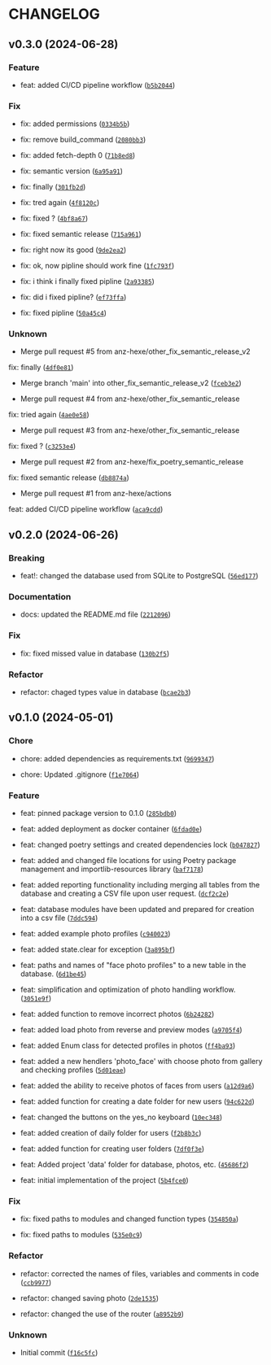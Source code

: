 # CHANGELOG

## v0.3.0 (2024-06-28)

### Feature

* feat: added CI/CD pipeline workflow ([`b5b2044`](https://github.com/anz-hexe/insightful-routines/commit/b5b20448bb3d843ae95022a044aefa2787edd6fb))

### Fix

* fix: added permissions ([`0334b5b`](https://github.com/anz-hexe/insightful-routines/commit/0334b5b889446d4c83eb977262263e855913174e))

* fix: remove build_command ([`2080bb3`](https://github.com/anz-hexe/insightful-routines/commit/2080bb364b723278593e0df10110c4b20930b93c))

* fix: added fetch-depth 0 ([`71b8ed8`](https://github.com/anz-hexe/insightful-routines/commit/71b8ed8de7f83b8d8daeb151d94bcd295e3699a9))

* fix: semantic version ([`6a95a91`](https://github.com/anz-hexe/insightful-routines/commit/6a95a9178269c4fc46f74b09b65d3ec86904b5b9))

* fix: finally ([`301fb2d`](https://github.com/anz-hexe/insightful-routines/commit/301fb2dfd98f5e9308b4f8e79315fcba077dc268))

* fix: tred again ([`4f8120c`](https://github.com/anz-hexe/insightful-routines/commit/4f8120c2c0eaca921289f527d0afaaa3686dbd14))

* fix: fixed ? ([`4bf8a67`](https://github.com/anz-hexe/insightful-routines/commit/4bf8a677f0d7b50f5b1ffcb1f7cdf831006b7a90))

* fix: fixed semantic release ([`715a961`](https://github.com/anz-hexe/insightful-routines/commit/715a961fafed77ecc3c9ba2f6fe4dab7815ba790))

* fix: right now its good ([`9de2ea2`](https://github.com/anz-hexe/insightful-routines/commit/9de2ea2b15bc2e7036a7c7e62ed6d462c51a8236))

* fix: ok, now pipline should work fine ([`1fc793f`](https://github.com/anz-hexe/insightful-routines/commit/1fc793f4caa96e69789ae7aa35322400a4709a38))

* fix: i think i finally fixed pipline ([`2a93385`](https://github.com/anz-hexe/insightful-routines/commit/2a9338532a4b2f8aa733107aa4b0c9e8476e9b7f))

* fix: did i fixed pipline? ([`ef73ffa`](https://github.com/anz-hexe/insightful-routines/commit/ef73ffa4406167538ecd843ecb4179416ecd70b5))

* fix: fixed pipline ([`50a45c4`](https://github.com/anz-hexe/insightful-routines/commit/50a45c4ca4abb25f761fe18ce8d4920795ef2684))

### Unknown

* Merge pull request #5 from anz-hexe/other_fix_semantic_release_v2

fix: finally ([`4df0e81`](https://github.com/anz-hexe/insightful-routines/commit/4df0e8115161a303660c232f3c2d48022e9027d3))

* Merge branch &#39;main&#39; into other_fix_semantic_release_v2 ([`fceb3e2`](https://github.com/anz-hexe/insightful-routines/commit/fceb3e2438c770e6902931f71447f553161a0a5f))

* Merge pull request #4 from anz-hexe/other_fix_semantic_release

fix: tried again ([`4ae0e58`](https://github.com/anz-hexe/insightful-routines/commit/4ae0e5864ba71a41e15aab768ddb0add420fddd6))

* Merge pull request #3 from anz-hexe/other_fix_semantic_release

fix: fixed ? ([`c3253e4`](https://github.com/anz-hexe/insightful-routines/commit/c3253e403a437a67fe6ebbc225b59be61d408a32))

* Merge pull request #2 from anz-hexe/fix_poetry_semantic_release

fix: fixed semantic release ([`db8874a`](https://github.com/anz-hexe/insightful-routines/commit/db8874a7b711d1b2e089b1b3190fa5f8d9e93adc))

* Merge pull request #1 from anz-hexe/actions

feat: added CI/CD pipeline workflow ([`aca9cdd`](https://github.com/anz-hexe/insightful-routines/commit/aca9cdd49dd36117fef9d5ef8ba23dda4f793d7b))

## v0.2.0 (2024-06-26)

### Breaking

* feat!: changed the database used from SQLite to PostgreSQL ([`56ed177`](https://github.com/anz-hexe/insightful-routines/commit/56ed1770b7966a654435315232814725efd276cf))

### Documentation

* docs: updated the README.md file ([`2212096`](https://github.com/anz-hexe/insightful-routines/commit/221209664e73589ca80467de0efed6cd4d4da4f2))

### Fix

* fix: fixed missed value in database ([`130b2f5`](https://github.com/anz-hexe/insightful-routines/commit/130b2f52905fc208ce10229679f20cb7d0f26a0c))

### Refactor

* refactor: chaged types value in database ([`bcae2b3`](https://github.com/anz-hexe/insightful-routines/commit/bcae2b323f10fa1ddcb4d22fbdd45e5d05380bf3))

## v0.1.0 (2024-05-01)

### Chore

* chore: added dependencies as requirements.txt ([`9699347`](https://github.com/anz-hexe/insightful-routines/commit/9699347b0f24333b1295a2d250f6dea376ae357d))

* chore: Updated .gitignore ([`f1e7064`](https://github.com/anz-hexe/insightful-routines/commit/f1e7064478e9c453bd3c3c9a3ab36e71cb852501))

### Feature

* feat: pinned package version to 0.1.0 ([`285bdb0`](https://github.com/anz-hexe/insightful-routines/commit/285bdb0ed2ee6ee285de2dd7fe48ef2c2af90250))

* feat: added deployment as docker container ([`6fdad0e`](https://github.com/anz-hexe/insightful-routines/commit/6fdad0e434b8590a97b3b02430e14dc44e981056))

* feat: changed poetry settings and created dependencies lock ([`b047827`](https://github.com/anz-hexe/insightful-routines/commit/b0478271d1d7b09191107dd76ab92f75d1dbb642))

* feat: added and changed file locations for using Poetry package management and importlib-resources library ([`baf7178`](https://github.com/anz-hexe/insightful-routines/commit/baf71784258706781d1b91e6808987549a258b6d))

* feat: added reporting functionality including merging all tables from the database and creating a CSV file upon user request. ([`dcf2c2e`](https://github.com/anz-hexe/insightful-routines/commit/dcf2c2e1126ed9c5f9ef13486bcb5f95707f03c3))

* feat: database modules have been updated and prepared for creation into a csv file ([`7ddc594`](https://github.com/anz-hexe/insightful-routines/commit/7ddc59457c8573ea13c9ba1ee448666dd4fcce4a))

* feat: added example photo profiles ([`c940023`](https://github.com/anz-hexe/insightful-routines/commit/c940023455ee5b3fd2e63ac66661b40234837a09))

* feat: added state.clear for exception ([`3a895bf`](https://github.com/anz-hexe/insightful-routines/commit/3a895bf23c12c2b441463945f405a838d40ca3ba))

* feat:  paths and names of &#34;face photo profiles&#34; to a new table in the database. ([`6d1be45`](https://github.com/anz-hexe/insightful-routines/commit/6d1be4596a27b02c303d46ea3bc31028af37ec9d))

* feat: simplification and optimization of photo handling workflow. ([`3051e9f`](https://github.com/anz-hexe/insightful-routines/commit/3051e9facba52d2ff0ac86d938d1a7c3fc496af8))

* feat: added function to remove incorrect photos ([`6b24282`](https://github.com/anz-hexe/insightful-routines/commit/6b2428227e99babc06d68fd3dadc01d5ea9e92c6))

* feat: added load photo from reverse and preview modes ([`a9705f4`](https://github.com/anz-hexe/insightful-routines/commit/a9705f49806bd50b434391003e3ff9ad7bb20b58))

* feat: added Enum class for detected profiles in photos ([`ff4ba93`](https://github.com/anz-hexe/insightful-routines/commit/ff4ba93a84439a18e978a448a6d356609162ab0d))

* feat: added a new hendlers &#39;photo_face&#39; with choose photo from gallery and checking profiles ([`5d01eae`](https://github.com/anz-hexe/insightful-routines/commit/5d01eae8327efa7615ca46be64e48a0f9995d195))

* feat: added the ability to receive photos of faces from users ([`a12d9a6`](https://github.com/anz-hexe/insightful-routines/commit/a12d9a6a04bc8559a0ba5fde7f18f3194d344f53))

* feat: added function for creating a date folder for new users ([`94c622d`](https://github.com/anz-hexe/insightful-routines/commit/94c622d860cafafbfc510b4b4ed3991c0ba59027))

* feat: changed the buttons on the yes_no keyboard ([`10ec348`](https://github.com/anz-hexe/insightful-routines/commit/10ec3484c1116bd962474cac38b834aa12880a86))

* feat: added creation of daily folder for users ([`f2b8b3c`](https://github.com/anz-hexe/insightful-routines/commit/f2b8b3c048cdb5f7b4c615efc1763195789988e0))

* feat: added function for creating user folders ([`7df0f3e`](https://github.com/anz-hexe/insightful-routines/commit/7df0f3ebcbe02e37cf293975a4d06312a36b8c7a))

* feat: Added project &#39;data&#39; folder for database, photos, etc. ([`45686f2`](https://github.com/anz-hexe/insightful-routines/commit/45686f27b54066c979dfddff186654446b6f3303))

* feat: initial implementation of the project ([`5b4fce0`](https://github.com/anz-hexe/insightful-routines/commit/5b4fce0c9be83b0eb0452e82d6c60081f174a24d))

### Fix

* fix: fixed paths to modules and changed function types ([`354850a`](https://github.com/anz-hexe/insightful-routines/commit/354850aaa3c23552805bfbee9c99683a5614b6b1))

* fix: fixed paths to modules ([`535e0c9`](https://github.com/anz-hexe/insightful-routines/commit/535e0c9547eaa348a3f7605006d61c1f405d28c2))

### Refactor

* refactor: corrected the names of files, variables and comments in code ([`ccb9977`](https://github.com/anz-hexe/insightful-routines/commit/ccb997776b250c9409b50f3c7f2730942b1818a0))

* refactor: changed saving photo ([`2de1535`](https://github.com/anz-hexe/insightful-routines/commit/2de1535aadbd3b3889bcddb94bc511aecedd2182))

* refactor: changed the use of the router ([`a8952b9`](https://github.com/anz-hexe/insightful-routines/commit/a8952b923071eccedaf377c8fbb7e31c63ac775c))

### Unknown

* Initial commit ([`f16c5fc`](https://github.com/anz-hexe/insightful-routines/commit/f16c5fc5945713eb572f0a83a2f30d324ef6e867))
